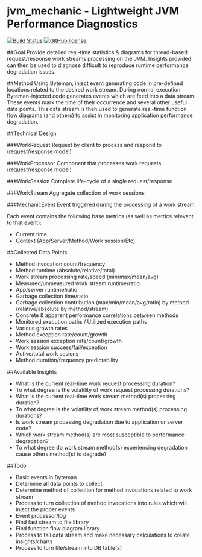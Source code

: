 jvm_mechanic - Lightweight JVM Performance Diagnostics
==================================
[![Build Status](https://travis-ci.org/BFergerson/jvm_mechanic.svg?branch=master)](https://travis-ci.org/BFergerson/jvm_mechanic)
[![GitHub license](https://img.shields.io/badge/license-MIT-blue.svg)](https://raw.githubusercontent.com/BFergerson/jvm_mechanic/master/LICENSE)

##Goal
Provide detailed real-time statistics & diagrams for thread-based request/response work streams processing on the JVM. Insights provided can then be used to diagnose difficult to reproduce runtime performance degradation issues.

##Method
Using Byteman, inject event generating code in pre-defined locations related to the desired work stream. During normal execution Byteman-injected code generates events which are feed into a data stream. These events mark the time of their occurrence and several other useful data points. This data stream is then used to generate real-time function flow diagrams (and others) to assist in monitoring application performance degradation.

##Technical Design

###WorkRequest
Request by client to process and respond to (request/response model)

###WorkProcessor
Component that processes work requests (request/response model)

###WorkSession
Complete life-cycle of a single request/response

###WorkStream
Aggregate collection of work sessions

###MechanicEvent
Event triggered during the processing of a work stream.

Each event contains the following base metrics (as well as metrics relevant to that event):
 - Current time
 - Context (App/Server/Method/Work session/Etc)

##Collected Data Points
 - Method invocation count/frequency
 - Method runtime (absolute/relative/total)
 - Work stream processing rate/speed (min/max/mean/avg)
 - Measured/unmeasured work stream runtime/ratio
 - App/server runtime/ratio
 - Garbage collection time/ratio
 - Garbage collection contribution (max/min/mean/avg/ratio) by method (relative/absolute by method/stream)
 - Concrete & apparent performance correlations between methods
 - Monitored execution paths / Utilized execution paths
 - Various growth rates
 - Method exception rate/count/growth
 - Work session exception rate/count/growth
 - Work session success/fail/exception
 - Active/total work sesions
 - Method duration/frequency predictability

##Available Insights
 - What is the current real-time work request processing duration?
 - To what degree is the volatility of work request processing durations?
 - What is the current real-time work stream method(s) processing duration?
 - To what degree is the volatility of work stream method(s) processing durations?
 - Is work stream processing degradation due to application or server code?
 - Which work stream method(s) are most susceptible to performance degradation?
 - To what degree do work stream method(s) experiencing degradation cause others method(s) to degrade?

##Todo
 - Basic events in Byteman
 - Determine all data points to collect
 - Determine method of collection for method invocations related to work stream
 - Process to turn collection of method invocations into rules which will inject the proper events
 - Event processor/log
 - Find fast stream to file library
 - Find function flow diagram library
 - Process to tail data stream and make necessary calculations to create insights/charts
 - Process to turn file/stream into DB table(s)
